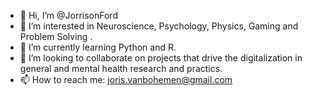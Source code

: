 - 👋 Hi, I’m @JorrisonFord
- 👀 I’m interested in Neuroscience, Psychology, Physics, Gaming and Problem Solving .
- 🌱 I’m currently learning Python and R.
- 💞️ I’m looking to collaborate on projects that drive the digitalization in general and mental health research and practics.
- 📫 How to reach me: joris.vanbohemen@gmail.com

<!---
JorrisonFord/JorrisonFord is a ✨ special ✨ repository because its `README.md` (this file) appears on your GitHub profile.
You can click the Preview link to take a look at your changes.
--->
